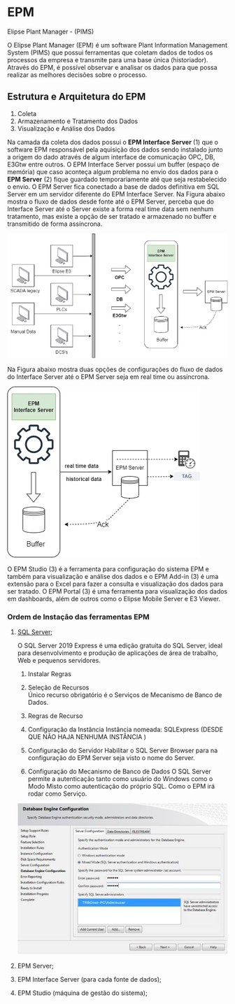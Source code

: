 # EPM
Elipse Plant Manager - (PIMS)

O Elipse Plant Manager (EPM) é um software Plant Information Management System (PIMS) que possui ferramentas que coletam dados de todos os processos da empresa e transmite para uma base única (historiador). Através do EPM, é possível observar e analisar os dados para que possa realizar as melhores decisões sobre o processo. 

## Estrutura e Arquitetura do EPM


1. Coleta
2. Armazenamento e Tratamento dos Dados
3. Visualização e Análise dos Dados


Na camada da coleta dos dados possui o **EPM Interface Server** (1) que o software EPM responsável pela aquisição dos dados sendo instalado junto a origem do dado através de algum interface de comunicação OPC, DB, E3Gtw entre outros. O EPM Interface Server possui um buffer (espaço de memória) que caso aconteça algum problema no envio dos dados para o **EPM Server** (2) fique guardado temporariamente até que seja restabelecido o envio. O EPM Server fica conectado a base de dados definitiva em SQL Server em um servidor diferente do EPM Interface Server. Na Figura abaixo mostra o fluxo de dados desde fonte até o EPM Server, perceba que do Interface Server até o Server existe a forma real time data sem nenhum tratamento, mas existe a opção de ser tratado e armazenado no buffer e transmitido de forma assíncrona.  

![alt-text](https://github.com/kaikecc/EPM/blob/main/img/Fluxo%20de%20Dados.png "Fluxo de Dados")


Na Figura abaixo mostra duas opções de configurações do fluxo de dados do Interface Server até o EPM Server seja em real time ou assíncrona.

![alt-text](https://github.com/kaikecc/EPM/blob/main/img/Interface-Server-Page-2.drawio.png "Interface - Server")

O EPM Studio (3) é a ferramenta para configuração do sistema EPM e também para visualização e análise dos dados e o EPM Add-in (3) é uma extensão para o Excel para fazer a consulta e visualização dos dados para ser tratado. O EPM Portal (3) é uma ferramenta para visualização dos dados em dashboards, além de outros como o Elipse Mobile Server e E3 Viewer.

### Ordem de Instação das ferramentas EPM

1. [SQL Server](https://go.microsoft.com/fwlink/?linkid=866658);
   
   O SQL Server 2019 Express é uma edição gratuita do SQL Server, ideal para desenvolvimento e produção de aplicações de área de trabalho, Web e pequenos servidores.

   1. Instalar Regras
   2. Seleção de Recursos   
      Único recurso obrigatório é o Serviços de Mecanismo de Banco de Dados.
   3. Regras de Recurso
   4. Configuração da Instância
      Instância nomeada: SQLExpress (DESDE QUE NÃO HAJA NENHUMA INSTÂNCIA )
   5. Configuração do Servidor
      Habilitar o SQL Server Browser para na configuração do EPM Server seja visto o nome do Server.

   6. Configuração do Mecanismo de Banco de Dados
        O SQL Server permite a autenticação tanto como usuário do Windows como o Modo Misto como autenticação do próprio SQL. Como o EPM irá rodar como Serviço.

   ![alt-text](https://github.com/kaikecc/EPM/blob/main/img/sql-server.jpg)

2. EPM Server;
3. EPM Interface Server (para cada fonte de dados);
4. EPM Studio (máquina de gestão do sistema);
   